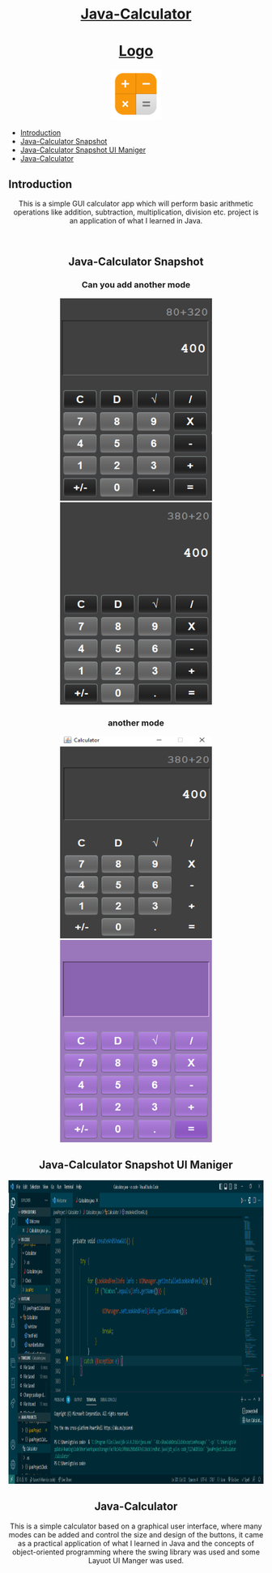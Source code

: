 
<div align="center">
  <a href="https://github.com/MALEK-FRAIJ/Java-Calculator.git">
  
# Java-Calculator

# Logo 

<img src="assets/logo/calculator.png" alt="calculator-img" width="100px" height="100px" />



</div>

<div>

- [Introduction](#introduction)
- [Java-Calculator Snapshot](#java-calculator-snapshot)
- [Java-Calculator Snapshot UI Maniger](#java-calculator-snapshot-ui-maniger)
- [Java-Calculator](#java-calculator)


## Introduction

<p align="center">This is a simple GUI calculator app which will perform basic arithmetic operations like addition, subtraction, multiplication, division etc. project is an application of what I learned in Java.</p>


</div>

<div  style="display: inline-block;" align="center" ><br>

## Java-Calculator Snapshot 

### Can you add another mode

<img src="assets/img/1.png" alt="product" width="300px" height="400px"/>

<img  src="assets/img/2.png" alt="product" width="300px" height="400px"/>


### another mode 

<img src="assets/img/3.png" alt="product" width="300px" height="400px" />

<img  src="assets/img/4.png" alt="product" width="300px" height="400px" />

<div>

## Java-Calculator Snapshot UI Maniger

<img  src="assets/Calculator.java - vs code - Visual Studio Code 3_10_2023 12_34_18 PM.png" alt="product" width="1200px" height="600px" />

</div>

</div>

<div align="center">

## Java-Calculator

This is a simple calculator based on a graphical user interface, where many modes can be added and control the size and design of the buttons, it came as a practical application of what I learned in Java and the concepts of object-oriented programming where the swing library was used and some Layuot UI Manger was used.
</div>
